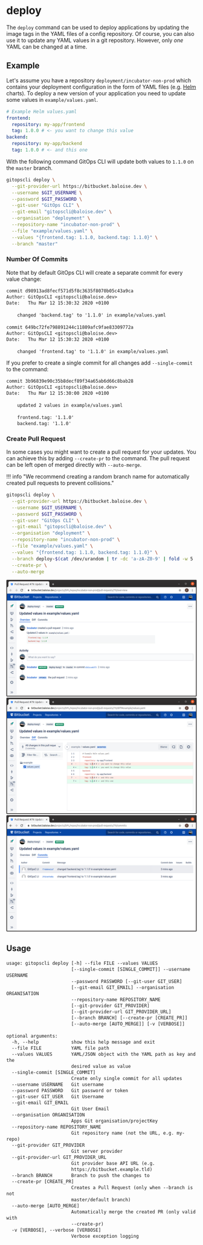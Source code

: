 # deploy

The `deploy` command can be used to deploy applications by updating the image tags in the YAML files of a config repository. Of course, you can also use it to update any YAML values in a git repository. However, only _one_ YAML can be changed at a time.

## Example
Let's assume you have a repository `deployment/incubator-non-prod` which contains your deployment configuration in the form of YAML files (e.g. [Helm](https://helm.sh/) charts). To deploy a new version of your application you need to update some values in `example/values.yaml`.

```yaml
# Example Helm values.yaml
frontend:
  repository: my-app/frontend
  tag: 1.0.0 # <- you want to change this value
backend:
  repository: my-app/backend
  tag: 1.0.0 # <- and this one
```

With the following command GitOps CLI will update both values to `1.1.0` on the `master` branch.

```bash
gitopscli deploy \
  --git-provider-url https://bitbucket.baloise.dev \
  --username $GIT_USERNAME \
  --password $GIT_PASSWORD \
  --git-user "GitOps CLI" \
  --git-email "gitopscli@baloise.dev" \
  --organisation "deployment" \
  --repository-name "incubator-non-prod" \
  --file "example/values.yaml" \
  --values "{frontend.tag: 1.1.0, backend.tag: 1.1.0}" \
  --branch "master"
```

### Number Of Commits

Note that by default GitOps CLI will create a separate commit for every value change:

```
commit d98913ad8fecf571d5f8c3635f8070b05c43a9ca
Author: GitOpsCLI <gitopscli@baloise.dev>
Date:   Thu Mar 12 15:30:32 2020 +0100

    changed 'backend.tag' to '1.1.0' in example/values.yaml

commit 649bc72fe798891244c11809afc9fae83309772a
Author: GitOpsCLI <gitopscli@baloise.dev>
Date:   Thu Mar 12 15:30:32 2020 +0100

    changed 'frontend.tag' to '1.1.0' in example/values.yaml
```

If you prefer to create a single commit for all changes add `--single-commit` to the command:

```
commit 3b96839e90c35b8decf89f34a65ab6d66c8bab28
Author: GitOpsCLI <gitopscli@baloise.dev>
Date:   Thu Mar 12 15:30:00 2020 +0100

    updated 2 values in example/values.yaml

    frontend.tag: '1.1.0'
    backend.tag: '1.1.0'
```

### Create Pull Request

In some cases you might want to create a pull request for your updates. You can achieve this by adding `--create-pr` to the command. The pull request can be left open of merged directly with `--auto-merge`.

!!! info "We recommend creating a random branch name for automatically created pull requests to prevent collisions."

```bash
gitopscli deploy \
  --git-provider-url https://bitbucket.baloise.dev \
  --username $GIT_USERNAME \
  --password $GIT_PASSWORD \
  --git-user "GitOps CLI" \
  --git-email "gitopscli@baloise.dev" \
  --organisation "deployment" \
  --repository-name "incubator-non-prod" \
  --file "example/values.yaml" \
  --values "{frontend.tag: 1.1.0, backend.tag: 1.1.0}" \
  --branch deploy-$(cat /dev/urandom | tr -dc 'a-zA-Z0-9' | fold -w 5 | head -n 1) \
  --create-pr \
  --auto-merge
```

![Example PR Overview](../assets/images/screenshots/example-pr-overview.png?raw=true "Example of the created PR")
![Example PR Diff](../assets/images/screenshots/example-pr-diff.png?raw=true "Example of the PR file diff")
![Example PR Commits](../assets/images/screenshots/example-pr-commits.png?raw=true "Example of a PR commits")


## Usage
```
usage: gitopscli deploy [-h] --file FILE --values VALUES
                        [--single-commit [SINGLE_COMMIT]] --username USERNAME
                        --password PASSWORD [--git-user GIT_USER]
                        [--git-email GIT_EMAIL] --organisation ORGANISATION
                        --repository-name REPOSITORY_NAME
                        [--git-provider GIT_PROVIDER]
                        [--git-provider-url GIT_PROVIDER_URL]
                        [--branch BRANCH] [--create-pr [CREATE_PR]]
                        [--auto-merge [AUTO_MERGE]] [-v [VERBOSE]]

optional arguments:
  -h, --help            show this help message and exit
  --file FILE           YAML file path
  --values VALUES       YAML/JSON object with the YAML path as key and the
                        desired value as value
  --single-commit [SINGLE_COMMIT]
                        Create only single commit for all updates
  --username USERNAME   Git username
  --password PASSWORD   Git password or token
  --git-user GIT_USER   Git Username
  --git-email GIT_EMAIL
                        Git User Email
  --organisation ORGANISATION
                        Apps Git organisation/projectKey
  --repository-name REPOSITORY_NAME
                        Git repository name (not the URL, e.g. my-repo)
  --git-provider GIT_PROVIDER
                        Git server provider
  --git-provider-url GIT_PROVIDER_URL
                        Git provider base API URL (e.g.
                        https://bitbucket.example.tld)
  --branch BRANCH       Branch to push the changes to
  --create-pr [CREATE_PR]
                        Creates a Pull Request (only when --branch is not
                        master/default branch)
  --auto-merge [AUTO_MERGE]
                        Automatically merge the created PR (only valid with
                        --create-pr)
  -v [VERBOSE], --verbose [VERBOSE]
                        Verbose exception logging
```
